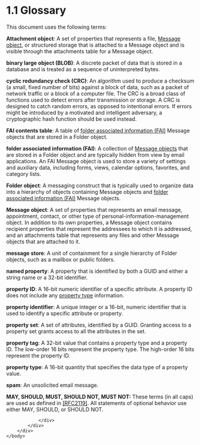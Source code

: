 <html dir="LTR" xmlns:mshelp="http://msdn.microsoft.com/mshelp" xmlns:ddue="http://ddue.schemas.microsoft.com/authoring/2003/5" xmlns:xlink="http://www.w3.org/1999/xlink" xmlns:tool="http://www.microsoft.com/tooltip">
    <head>
        <meta http-equiv="Content-Type" content="text/html; CHARSET=utf-8"></meta>
        <meta name="save" content="history"></meta>
        <title>1.1 Glossary</title>
        <xml>
            <mshelp:toctitle title="1.1 Glossary"></mshelp:toctitle>
            <mshelp:rltitle title="[MS-PST]: Glossary"></mshelp:rltitle>
            <mshelp:keyword index="A" term="08220cc9-69b1-4072-a2e7-2a0ff201d505"></mshelp:keyword>
            <mshelp:attr name="DCSext.ContentType" value="open specification"></mshelp:attr>
            <mshelp:attr name="AssetID" value="08220cc9-69b1-4072-a2e7-2a0ff201d505"></mshelp:attr>
            <mshelp:attr name="TopicType" value="kbRef"></mshelp:attr>
            <mshelp:attr name="DCSext.Title" value="[MS-PST]: Glossary" />
        </xml>
    </head>
    <body>
        <div id="header">
            <h1 class="heading">1.1 Glossary</h1>
        </div>
        <div id="mainSection">
            <div id="mainBody">
                <div id="allHistory" class="saveHistory"></div>
                <div id="sectionSection0" class="section" name="collapseableSection">
                    

<p>This document uses the following terms:</p>

<p><a id="gt_6ab4cacc-0e1a-4843-b9e5-4f1fee5a695a"><b>Attachment object</b>: A set
of properties that represents a file, </a><a href="08220cc9-69b1-4072-a2e7-2a0ff201d505.htm#gt_b6c15d0c-d992-421d-ba96-99d3b63894cf">Message object</a>, or
structured storage that is attached to a Message object and is visible through
the attachments table for a Message object.</p>

<p><a id="gt_ad861812-8cb0-497a-80bb-13c95aa4e425"><b>binary large object (BLOB)</b>:
A discrete packet of data that is stored in a database and is treated as a
sequence of uninterpreted bytes.</a></p>

<p><a id="gt_9cb45a36-92bb-4c14-b2fd-2ad7e2979bfd"><b>cyclic redundancy check (CRC)</b>:
An algorithm used to produce a checksum (a small, fixed number of bits) against
a block of data, such as a packet of network traffic or a block of a computer
file. The CRC is a broad class of functions used to detect errors after
transmission or storage. A CRC is designed to catch random errors, as opposed
to intentional errors. If errors might be introduced by a motivated and
intelligent adversary, a cryptographic hash function should be used instead.</a></p>

<p><a id="gt_d7d60068-8690-4d36-8dae-9d7f73dc77b9"><b>FAI contents table</b>: A
table of </a><a href="08220cc9-69b1-4072-a2e7-2a0ff201d505.htm#gt_6f222571-3f61-4250-a8a6-d56505335792">folder
associated information (FAI)</a> Message objects that are stored in a Folder
object.</p>

<p><a id="gt_6f222571-3f61-4250-a8a6-d56505335792"><b>folder associated information
(FAI)</b>: A collection of </a><a href="08220cc9-69b1-4072-a2e7-2a0ff201d505.htm#gt_b6c15d0c-d992-421d-ba96-99d3b63894cf">Message objects</a> that are
stored in a Folder object and are typically hidden from view by email
applications. An FAI Message object is used to store a variety of settings and
auxiliary data, including forms, views, calendar options, favorites, and
category lists.</p>

<p><a id="gt_0682daa7-c1b8-419b-8a32-6048833d0b72"><b>Folder object</b>: A
messaging construct that is typically used to organize data into a hierarchy of
objects containing Message objects and </a><a href="08220cc9-69b1-4072-a2e7-2a0ff201d505.htm#gt_6f222571-3f61-4250-a8a6-d56505335792">folder associated information
(FAI)</a> Message objects.</p>

<p><a id="gt_b6c15d0c-d992-421d-ba96-99d3b63894cf"><b>Message object</b>: A set of
properties that represents an email message, appointment, contact, or other
type of personal-information-management object. In addition to its own
properties, a Message object contains recipient properties that represent the
addressees to which it is addressed, and an attachments table that represents
any files and other Message objects that are attached to it.</a></p>

<p><a id="gt_fda94a53-448d-48d5-9991-176c530ff597"><b>message store</b>: A unit of
containment for a single hierarchy of Folder objects, such as a mailbox or
public folders.</a></p>

<p><a id="gt_e6245def-e67d-4ab2-8c7d-04863b1c1063"><b>named property</b>: A
property that is identified by both a GUID and either a string name or a 32-bit
identifier.</a></p>

<p><a id="gt_0b28d5bf-a1bb-436d-a721-34e2cfae489b"><b>property ID</b>: A 16-bit
numeric identifier of a specific attribute. A property ID does not include any </a><a href="08220cc9-69b1-4072-a2e7-2a0ff201d505.htm#gt_c17efaf4-bfdf-479d-8227-e165b647c933">property type</a> information.</p>

<p><a id="gt_382ac1cd-8ff9-493a-bfec-d9ad08955707"><b>property identifier</b>: A
unique integer or a 16-bit, numeric identifier that is used to identify a
specific attribute or property.</a></p>

<p><a id="gt_dc3c2e4a-3b46-4284-973e-cc0e362a3264"><b>property set</b>: A set of
attributes, identified by a GUID. Granting access to a property set grants
access to all the attributes in the set.</a></p>

<p><a id="gt_550ffe03-4145-49d1-8370-a9906b00452c"><b>property tag</b>: A 32-bit
value that contains a property type and a property ID. The low-order 16 bits
represent the property type. The high-order 16 bits represent the property ID.</a></p>

<p><a id="gt_c17efaf4-bfdf-479d-8227-e165b647c933"><b>property type</b>: A 16-bit
quantity that specifies the data type of a property value.</a></p>

<p><a id="gt_3a066672-22ac-4bbf-b834-2431834e0631"><b>spam</b>: An unsolicited
email message.</a></p>

<p><b>MAY,
SHOULD, MUST, SHOULD NOT, MUST NOT:</b> These terms (in all caps) are used as
defined in <a href="https://go.microsoft.com/fwlink/?LinkId=90317">[RFC2119]</a>.
All statements of optional behavior use either MAY, SHOULD, or SHOULD NOT.</p>


                </div>
            </div>
        </div>
    </body>
</html>